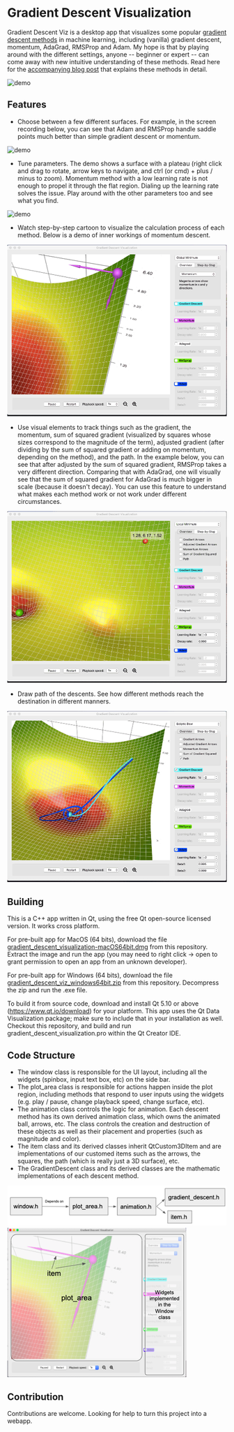 # Gradient Descent Visualization

Gradient Descent Viz is a desktop app that visualizes some popular [gradient descent methods](https://en.wikipedia.org/wiki/Stochastic_gradient_descent)
in machine learning, including (vanilla) gradient descent, momentum, AdaGrad, RMSProp and Adam. My hope is that by playing around with the different settings, anyone -- beginner or expert -- can come away with new intuitive understanding of these methods. Read here for the [accompanying blog post](https://towardsdatascience.com/a-visual-explanation-of-gradient-descent-methods-momentum-adagrad-rmsprop-adam-f898b102325c) that explains these methods in detail.

![demo](resources/screenshots/demo-overview.gif)

## Features
* Choose between a few different surfaces. For example, in the screen recording
below, you can see that Adam and RMSProp handle saddle points much better than simple gradient descent or momentum.

![demo](resources/screenshots/demo-surface.gif)

* Tune parameters. The demo shows a surface with a plateau (right click and drag to rotate, arrow keys to navigate, and ctrl (or cmd) + plus / minus
to zoom). Momentum method with a low learning rate is not enough to propel it through the flat region. Dialing up the learning rate
solves the issue. Play around with the other parameters too and see what you find. 

![demo](resources/screenshots/demo-parameter-tuning.gif)


* Watch step-by-step cartoon to visualize the calculation process of each method. Below is a demo of inner workings of momentum descent.

![demo](resources/screenshots/demo-step-by-step.gif)


* Use visual elements to track things such as the gradient, the momentum, sum of squared gradient (visualized by squares whose sizes
correspond to the magnitude of the term), adjusted gradient (after dividing by the sum of squared gradient or adding on momentum, depending
on the method), and the path. In the example below, you can see that after adjusted by the sum of squared gradient, RMSProp
takes a very different direction. Comparing that with AdaGrad, one will visually see that the sum of squared gradient for AdaGrad 
is much bigger in scale (because it doesn't decay). You can use this feature to understand what makes each method work or not work under different circumstances.


![demo](resources/screenshots/demo-visual-elements.gif)

* Draw path of the descents. See how different methods reach the destination in different manners.

![demo](resources/screenshots/demo-path.gif)

## Building

This is a C++ app written in Qt, using the free Qt open-source licensed version. It works cross platform.

For pre-built app for MacOS (64 bits), download the file [gradient_descent_visualization-macOS64bit.dmg](gradient_descent_visualization-macOS64bit.dmg) from this repository. Extract the image and run the app (you may need to right click -> open to grant permission to open an app from an unknown developer).

For pre-built app for Windows (64 bits), download the file [gradient_descent_viz_windows64bit.zip](gradient_descent_viz_windows64bit.zip) from this repository. Decompress the zip and run the .exe file.

To build it from source code, download and install Qt 5.10 or above (https://www.qt.io/download) for your platform. This app uses the Qt Data Visualization package; make sure to include that in your installation as well.
Checkout this repository, and build and run gradient_descent_visualization.pro within the Qt Creator IDE.


## Code Structure

* The window class is responsible for the UI layout, including all the widgets (spinbox, input text box, etc) on the side bar.
* The plot_area class is responsible for actions happen inside the plot region, including methods that respond to user inputs
using the widgets (e.g. play / pause, change playback speed, change surface, etc). 
* The animation class controls the logic for animation. Each descent method has its own derived animation class, which owns the
animated ball, arrows, etc. The class controls the creation and destruction of these objects as well as their placement and properties (such as
magnitude and color).
* The item class and its derived classes inherit QtCustom3DItem and are implementations of our customed items such as the arrows, the
squares, the path (which is really just a 3D surface), etc.
* The GradientDescent class and its derived classes are the mathematic implementations of each descent method. 

![code structure](resources/screenshots/code_structure_diagram.png)
![code strucutre](resources/screenshots/code_structure_visual.png)

## Contribution

Contributions are welcome. Looking for help to turn this project into a webapp.
